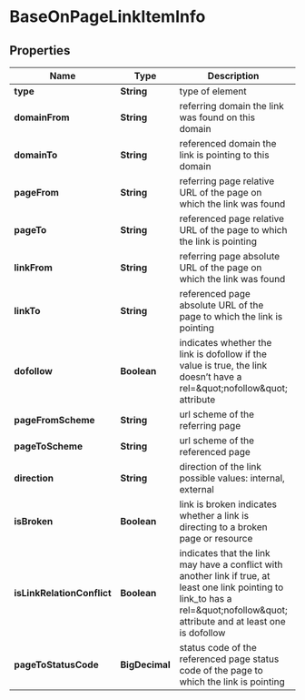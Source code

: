 

# BaseOnPageLinkItemInfo


## Properties

| Name | Type | Description | Notes |
|------------ | ------------- | ------------- | -------------|
|**type** | **String** | type of element |  [optional] |
|**domainFrom** | **String** | referring domain the link was found on this domain |  [optional] |
|**domainTo** | **String** | referenced domain the link is pointing to this domain |  [optional] |
|**pageFrom** | **String** | referring page relative URL of the page on which the link was found |  [optional] |
|**pageTo** | **String** | referenced page relative URL of the page to which the link is pointing |  [optional] |
|**linkFrom** | **String** | referring page absolute URL of the page on which the link was found |  [optional] |
|**linkTo** | **String** | referenced page absolute URL of the page to which the link is pointing |  [optional] |
|**dofollow** | **Boolean** | indicates whether the link is dofollow if the value is true, the link doesn’t have a rel&#x3D;\&quot;nofollow\&quot; attribute |  [optional] |
|**pageFromScheme** | **String** | url scheme of the referring page |  [optional] |
|**pageToScheme** | **String** | url scheme of the referenced page |  [optional] |
|**direction** | **String** | direction of the link possible values: internal, external |  [optional] |
|**isBroken** | **Boolean** | link is broken indicates whether a link is directing to a broken page or resource |  [optional] |
|**isLinkRelationConflict** | **Boolean** | indicates that the link may have a conflict with another link if true, at least one link pointing to link_to has a rel&#x3D;\&quot;nofollow\&quot; attribute and at least one is dofollow |  [optional] |
|**pageToStatusCode** | **BigDecimal** | status code of the referenced page status code of the page to which the link is pointing |  [optional] |




